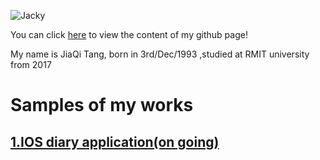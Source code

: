 ![Jacky](rmit-s3598284-JiaQi-Tang.github.io/images/IMG_0582.jpg)


You can click [here](https://github.com/rmit-s3598284-JiaQi-Tang/rmit-s3598284-JiaQi-Tang.github.io) to view the content of my github page!

My name is JiaQi Tang, born in 3rd/Dec/1993 ,studied at RMIT university from 2017

# **Samples of my works**

## [1.IOS diary application(on going)](https://github.com/rmit-s3598284-JiaQi-Tang/InnerWorld_IOS_Application)
